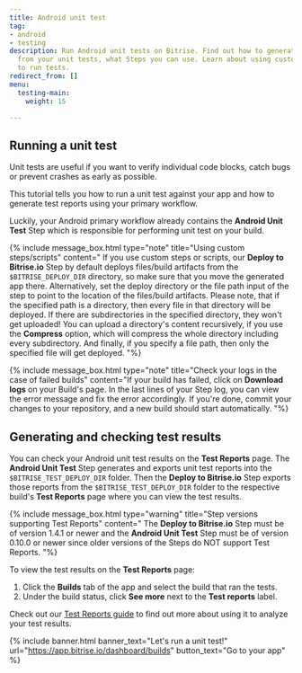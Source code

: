 ```yaml
---
title: Android unit test
tag:
- android
- testing
description: Run Android unit tests on Bitrise. Find out how to generate test reports
  from your unit tests, what Steps you can use. Learn about using custom script content
  to run tests.
redirect_from: []
menu:
  testing-main:
    weight: 15

---
```

## Running a unit test

Unit tests are useful if you want to verify individual code blocks, catch bugs or prevent crashes as early as possible.

This tutorial tells you how to run a unit test against your app and how to generate test reports using your primary workflow.

Luckily, your Android primary workflow already contains the **Android Unit Test** Step which is responsible for performing unit test on your build.

{% include message_box.html type="note" title="Using custom steps/scripts" content=" If you use custom steps or scripts, our **Deploy to Bitrise.io** Step by default deploys files/build artifacts from the `$BITRISE_DEPLOY_DIR` directory, so make sure that you move the generated app there. Alternatively, set the deploy directory or the file path input of the step to point to the location of the files/build artifacts. Please note, that if the specified path is a directory, then every file in that directory will be deployed. If there are subdirectories in the specified directory, they won't get uploaded! You can upload a directory's content recursively, if you use the **Compress** option, which will compress the whole directory including every subdirectory. And finally, if you specify a file path, then only the specified file will get deployed. "%}

{% include message_box.html type="note" title="Check your logs in the case of failed builds" content="If your build has failed, click on **Download logs** on your Build's page. In the last lines of your Step log, you can view the error message and fix the error accordingly. If you're done, commit your changes to your repository, and a new build should start automatically.  "%}

## Generating and checking test results

You can check your Android unit test results on the **Test Reports** page. The **Android Unit Test** Step generates and exports unit test reports into the `$BITRISE_TEST_DEPLOY_DIR` folder. Then the **Deploy to Bitrise.io** Step exports those reports from the `$BITRISE_TEST_DEPLOY_DIR` folder to the respective build's **Test Reports** page where you can view the test results.

{% include message_box.html type="warning" title="Step versions supporting Test Reports" content=" The **Deploy to Bitrise.io** Step must be of version 1.4.1 or newer and the **Android Unit Test** Step must be of version 0.10.0 or newer since older versions of the Steps do NOT support Test Reports. "%}

To view the test results on the **Test Reports** page:

1. Click the **Builds** tab of the app and select the build that ran the tests.
2. Under the build status, click **See more** next to the **Test reports** label.

Check out our [Test Reports guide](https://devcenter.bitrise.io/testing/test-reports/) to find out more about using it to analyze your test results.

{% include banner.html banner_text="Let's run a unit test!" url="https://app.bitrise.io/dashboard/builds" button_text="Go to your app" %}